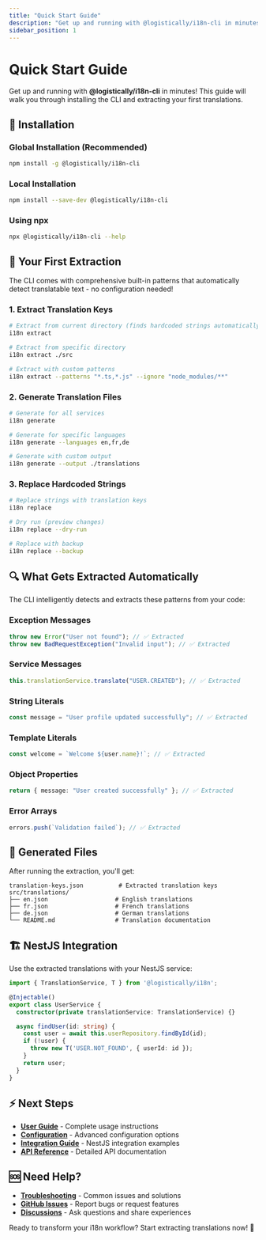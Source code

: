 ```yaml
---
title: "Quick Start Guide"
description: "Get up and running with @logistically/i18n-cli in minutes"
sidebar_position: 1
---
```


# Quick Start Guide

Get up and running with **@logistically/i18n-cli** in minutes! This guide will walk you through installing the CLI and extracting your first translations.

## 🚀 Installation

### Global Installation (Recommended)

```bash
npm install -g @logistically/i18n-cli
```

### Local Installation

```bash
npm install --save-dev @logistically/i18n-cli
```

### Using npx

```bash
npx @logistically/i18n-cli --help
```

## 🎯 Your First Extraction

The CLI comes with comprehensive built-in patterns that automatically detect translatable text - no configuration needed!

### 1. Extract Translation Keys

```bash
# Extract from current directory (finds hardcoded strings automatically!)
i18n extract

# Extract from specific directory
i18n extract ./src

# Extract with custom patterns
i18n extract --patterns "*.ts,*.js" --ignore "node_modules/**"
```

### 2. Generate Translation Files

```bash
# Generate for all services
i18n generate

# Generate for specific languages
i18n generate --languages en,fr,de

# Generate with custom output
i18n generate --output ./translations
```

### 3. Replace Hardcoded Strings

```bash
# Replace strings with translation keys
i18n replace

# Dry run (preview changes)
i18n replace --dry-run

# Replace with backup
i18n replace --backup
```

## 🔍 What Gets Extracted Automatically

The CLI intelligently detects and extracts these patterns from your code:

### Exception Messages
```typescript
throw new Error("User not found"); // ✅ Extracted
throw new BadRequestException("Invalid input"); // ✅ Extracted
```

### Service Messages
```typescript
this.translationService.translate("USER.CREATED"); // ✅ Extracted
```

### String Literals
```typescript
const message = "User profile updated successfully"; // ✅ Extracted
```

### Template Literals
```typescript
const welcome = `Welcome ${user.name}!`; // ✅ Extracted
```

### Object Properties
```typescript
return { message: "User created successfully" }; // ✅ Extracted
```

### Error Arrays
```typescript
errors.push(`Validation failed`); // ✅ Extracted
```

## 📁 Generated Files

After running the extraction, you'll get:

```
translation-keys.json          # Extracted translation keys
src/translations/
├── en.json                   # English translations
├── fr.json                   # French translations
├── de.json                   # German translations
└── README.md                 # Translation documentation
```

## 🏗️ NestJS Integration

Use the extracted translations with your NestJS service:

```typescript
import { TranslationService, T } from '@logistically/i18n';

@Injectable()
export class UserService {
  constructor(private translationService: TranslationService) {}

  async findUser(id: string) {
    const user = await this.userRepository.findById(id);
    if (!user) {
      throw new T('USER.NOT_FOUND', { userId: id });
    }
    return user;
  }
}
```

## ⚡ Next Steps

- **[User Guide](/docs/user-guide)** - Complete usage instructions
- **[Configuration](/docs/configuration)** - Advanced configuration options
- **[Integration Guide](/docs/integration-guide)** - NestJS integration examples
- **[API Reference](/docs/api-reference)** - Detailed API documentation

## 🆘 Need Help?

- **[Troubleshooting](/docs/troubleshooting)** - Common issues and solutions
- **[GitHub Issues](https://github.com/logistically/i18n-cli/issues)** - Report bugs or request features
- **[Discussions](https://github.com/logistically/i18n-cli/discussions)** - Ask questions and share experiences

Ready to transform your i18n workflow? Start extracting translations now! 🚀 